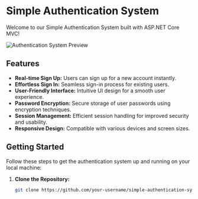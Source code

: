 # Simple Authentication System

Welcome to our Simple Authentication System built with ASP.NET Core MVC!

![Authentication System Preview](authentication_system_preview.png)

## Features

- **Real-time Sign Up:** Users can sign up for a new account instantly.
- **Effortless Sign In:** Seamless sign-in process for existing users.
- **User-Friendly Interface:** Intuitive UI design for a smooth user experience.
- **Password Encryption:** Secure storage of user passwords using encryption techniques.
- **Session Management:** Efficient session handling for improved security and usability.
- **Responsive Design:** Compatible with various devices and screen sizes.

## Getting Started

Follow these steps to get the authentication system up and running on your local machine:

1. **Clone the Repository:**
   ```bash
   git clone https://github.com/your-username/simple-authentication-system.git
